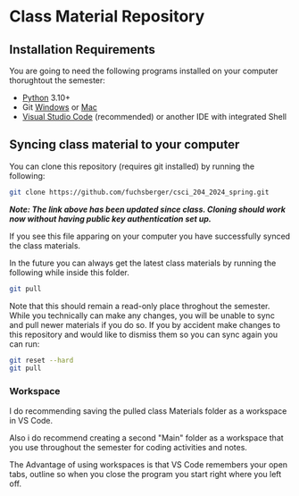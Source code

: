 # Class Material Repository

## Installation Requirements
You are going to need the following programs installed on your computer thorughtout the semester:
- [Python](https://www.python.org/downloads/) 3.10+
- Git [Windows](https://git-scm.com/download/windows) or [Mac](https://git-scm.com/download/mac)
- [Visual Studio Code](https://code.visualstudio.com/download) (recommended) or another IDE with integrated Shell

## Syncing class material to your computer
You can clone this repository (requires git installed) by running the following:
```bash
git clone https://github.com/fuchsberger/csci_204_2024_spring.git
```
**_Note: The link above has been updated since class. Cloning should work now without having public key authentication set up._**

If you see this file apparing on your computer you have successfully synced the class materials.

In the future you can always get the latest class materials by running the following while inside this folder.

```bash
git pull
```

Note that this should remain a read-only place throghout the semester. While you technically can make any changes, you will be unable to sync and pull newer materials if you do so. If you by accident make changes to this repository and would like to dismiss them so you can sync again you can run:

```bash
git reset --hard
git pull
```
### Workspace
I do recommending saving the pulled class Materials folder as a workspace in VS Code.

Also i do recommend creating a second "Main" folder as a workspace that you use throughout the semester for coding activities and notes.


The Advantage of using workspaces is that VS Code remembers your open tabs, outline so when you close the program you start right where you left off.
